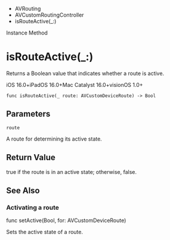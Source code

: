 

- AVRouting
- AVCustomRoutingController
-  isRouteActive(\_:) 

Instance Method

# isRouteActive(\_:)

Returns a Boolean value that indicates whether a route is active.

iOS 16.0+iPadOS 16.0+Mac Catalyst 16.0+visionOS 1.0+

``` source
func isRouteActive(_ route: AVCustomDeviceRoute) -> Bool
```

## Parameters 

`route`  

A route for determining its active state.

## Return Value

true if the route is in an active state; otherwise, false.

## See Also

### Activating a route

func setActive(Bool, for: AVCustomDeviceRoute)

Sets the active state of a route.

